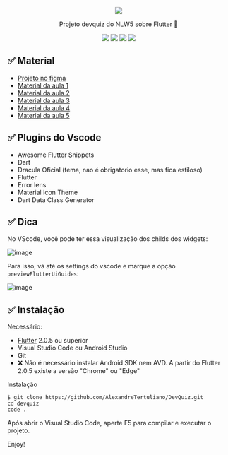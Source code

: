 
<p align="center">
  <a href="https://github.com/AlexandreTertuliano/DevQuiz">
    <img src="https://user-images.githubusercontent.com/1509692/115949955-c61d3600-a4ae-11eb-8025-552e13afbcca.png"/>
  </a>
</p>

<p align="center">Projeto devquiz do NLW5 sobre Flutter
 🚀</p>

 <p align="center">
 <img src="https://img.shields.io/github/issues/danielschmitz/devquiz?style=for-the-badge"/>
 <img src="https://img.shields.io/github/forks/danielschmitz/devquiz?style=for-the-badge"/>
 <img src="https://img.shields.io/github/stars/danielschmitz/devquiz?style=for-the-badge"/>
 <img src="https://img.shields.io/github/license/danielschmitz/devquiz?style=for-the-badge"/>
 </p>


## ✅ Material

- [Projeto no figma](https://www.figma.com/file/oee9kcqSdTnFoA6Q89qxGg/DevQuiz-(Copy)?node-id=0%3A1)
- [Material da aula 1](https://www.notion.so/Material-para-a-aula-01-92b506e9339f4f8b9b50612c7a414289)
- [Material da aula 2](https://www.notion.so/Roteiro-da-aula-331347b956d14167a92aeef7f85d3a23)
- [Material da aula 3](https://www.notion.so/Roteiro-da-aula-4ff471e6c6274d82aaaf293734b5761f)
- [Material da aula 4](https://www.notion.so/Roteiro-da-aula-5fbd5a7a2617430097c470ccc499ecce)
- [Material da aula 5](https://www.notion.so/Roteiro-da-aula-a43961e5cdfd47128c97dfc57d217c9f)

## ✅ Plugins do Vscode

- Awesome Flutter Snippets
- Dart
- Dracula Oficial (tema, nao é obrigatorio esse, mas fica estiloso)
- Flutter
- Error lens
- Material Icon Theme
- Dart Data Class Generator



## ✅ Dica

No VScode, você pode ter essa visualização dos childs dos widgets:

![image](https://user-images.githubusercontent.com/1509692/115576113-91846100-a299-11eb-85bc-a40283555dc9.png)

Para isso, vá até os settings do vscode e marque a opção `previewFlutterUiGuides`:

![image](https://user-images.githubusercontent.com/1509692/115384248-35dca980-a1ad-11eb-9384-d2cc1d445ff1.png)

## ✅  Instalação

Necessário:

- [Flutter](flutter.dev) 2.0.5 ou superior
- Visual Studio Code ou Android Studio
- Git
- ❌ Não é necessário instalar Android SDK nem AVD. A partir do Flutter 2.0.5 existe a versão "Chrome" ou "Edge"

Instalação

```
$ git clone https://github.com/AlexandreTertuliano/DevQuiz.git
cd devquiz
code . 
```

Após abrir o Visual Studio Code, aperte F5 para compilar e executar o projeto.

Enjoy!


</p>

</details>
